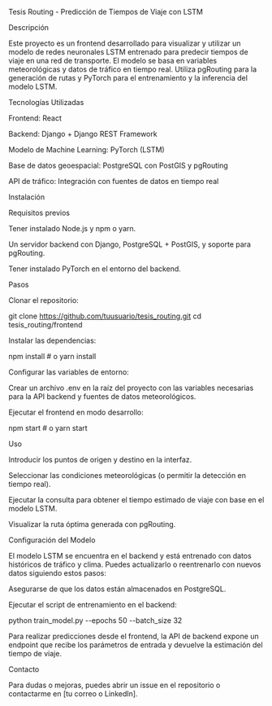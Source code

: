 Tesis Routing - Predicción de Tiempos de Viaje con LSTM

Descripción

Este proyecto es un frontend desarrollado para visualizar y utilizar un modelo de redes neuronales LSTM entrenado para predecir tiempos de viaje en una red de transporte. El modelo se basa en variables meteorológicas y datos de tráfico en tiempo real. Utiliza pgRouting para la generación de rutas y PyTorch para el entrenamiento y la inferencia del modelo LSTM.

Tecnologías Utilizadas

Frontend: React

Backend: Django + Django REST Framework

Modelo de Machine Learning: PyTorch (LSTM)

Base de datos geoespacial: PostgreSQL con PostGIS y pgRouting

API de tráfico: Integración con fuentes de datos en tiempo real

Instalación

Requisitos previos

Tener instalado Node.js y npm o yarn.

Un servidor backend con Django, PostgreSQL + PostGIS, y soporte para pgRouting.

Tener instalado PyTorch en el entorno del backend.

Pasos

Clonar el repositorio:

git clone https://github.com/tuusuario/tesis_routing.git
cd tesis_routing/frontend

Instalar las dependencias:

npm install  # o yarn install

Configurar las variables de entorno:

Crear un archivo .env en la raíz del proyecto con las variables necesarias para la API backend y fuentes de datos meteorológicos.

Ejecutar el frontend en modo desarrollo:

npm start  # o yarn start

Uso

Introducir los puntos de origen y destino en la interfaz.

Seleccionar las condiciones meteorológicas (o permitir la detección en tiempo real).

Ejecutar la consulta para obtener el tiempo estimado de viaje con base en el modelo LSTM.

Visualizar la ruta óptima generada con pgRouting.

Configuración del Modelo

El modelo LSTM se encuentra en el backend y está entrenado con datos históricos de tráfico y clima. Puedes actualizarlo o reentrenarlo con nuevos datos siguiendo estos pasos:

Asegurarse de que los datos están almacenados en PostgreSQL.

Ejecutar el script de entrenamiento en el backend:

python train_model.py --epochs 50 --batch_size 32

Para realizar predicciones desde el frontend, la API de backend expone un endpoint que recibe los parámetros de entrada y devuelve la estimación del tiempo de viaje.

Contacto

Para dudas o mejoras, puedes abrir un issue en el repositorio o contactarme en [tu correo o LinkedIn].
